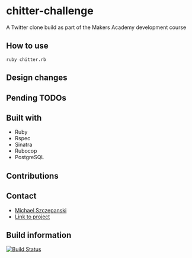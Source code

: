 # chitter-challenge

A Twitter clone build as part of the Makers Academy development course

## How to use

```shell
ruby chitter.rb
```

## Design changes



## Pending TODOs



## Built with
- Ruby
- Rspec
- Sinatra
- Rubocop
- PostgreSQL

## Contributions


## Contact
- [Michael Szczepanski](mailto:m.szczepanski90@gmail.com)
- [Link to project](URL "https://github.com/michael-szczepanski/chitter-challenge")

## Build information

[![Build Status](https://app.travis-ci.com/michael-szczepanski/chitter-challenge.svg?branch=master)](https://app.travis-ci.com/michael-szczepanski/chitter-challenge)